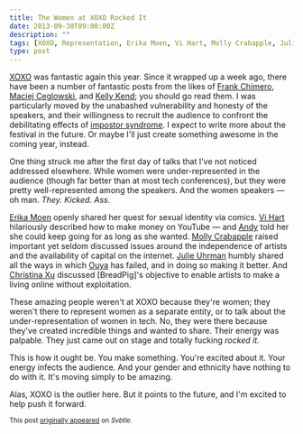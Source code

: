 ```yaml
---
title: The Women at XOXO Rocked It
date: 2013-09-30T09:00:00Z
description: ""
tags: [XOXO, Representation, Erika Moen, Vi Hart, Molly Crabapple, Julie Uhrman, Christina Xu, Love]
type: post
---
```


[XOXO] was fantastic again this year. Since it wrapped up a week ago, there have
been a number of fantastic posts from the likes of [Frank Chimero],
[Maciej Ceglowski], and [Kelly Kend]; you should go read them. I was
particularly moved by the unabashed vulnerability and honesty of the speakers,
and their willingness to recruit the audience to confront the debilitating
effects of [impostor syndrome]. I expect to write more about the festival in the
future. Or maybe I'll just create something awesome in the coming year, instead.

One thing struck me after the first day of talks that I've not noticed addressed
elsewhere. While women were under-represented in the audience (though far better
than at most tech conferences), but they were pretty well-represented among the
speakers. And the women speakers — oh man. *They. Kicked. Ass.*

[Erika Moen] openly shared her quest for sexual identity via comics. [Vi Hart]
hilariously described how to make money on YouTube — and [Andy] told her she
could keep going for as long as she wanted. [Molly Crabapple] raised important
yet seldom discussed issues around the independence of artists and the
availability of capital on the internet. [Julie Uhrman] humbly shared all the
ways in which [Ouya] has failed, and in doing so making it better. And
[Christina Xu] discussed [BreadPig]'s objective to enable artists to make a
living online without exploitation.

These amazing people weren't at XOXO because they're women; they weren't there
to represent women as a separate entity, or to talk about the
under-representation of women in tech. No, they were there because they've
created incredible things and wanted to share. Their energy was palpable. They
just came out on stage and totally fucking *rocked it.*

This is how it ought be. You make something. You're excited about it. Your
energy infects the audience. And your gender and ethnicity have nothing to do
with it. It's moving simply to be amazing.

Alas, XOXO is the outlier here. But it points to the future, and I'm excited to
help push it forward.

<small>This post [originally appeared] on *Svbtle.*</small>

  [XOXO]: http://xoxofest.com/
  [Frank Chimero]: http://www.instapaper.com/read/415951464
  [Maciej Ceglowski]: https://blog.pinboard.in/2013/09/xoxo_talk_notes/
  [Kelly Kend]: https://medium.com/xoxo-festival/626deff2e75e
  [impostor syndrome]: http://en.wikipedia.org/wiki/Impostor_syndrome
  [Vi Hart]: http://www.youtube.com/user/Vihart
  [Erika Moen]: http://www.erikamoen.com
  [Molly Crabapple]: http://mollycrabapple.com/
  [Julie Uhrman]: https://twitter.com/juhrman
  [Christina Xu]: https://twitter.com/xuhulk
  [Andy]: http://waxy.org/
  [Ouya]: https://www.ouya.tv/
  [originally appeared]: https://theory.svbtle.com/the-xoxo-women-rocked-it
